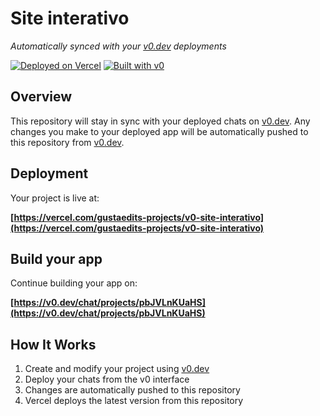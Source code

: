 # Site interativo

*Automatically synced with your [v0.dev](https://v0.dev) deployments*

[![Deployed on Vercel](https://img.shields.io/badge/Deployed%20on-Vercel-black?style=for-the-badge&logo=vercel)](https://vercel.com/gustaedits-projects/v0-site-interativo)
[![Built with v0](https://img.shields.io/badge/Built%20with-v0.dev-black?style=for-the-badge)](https://v0.dev/chat/projects/pbJVLnKUaHS)

## Overview

This repository will stay in sync with your deployed chats on [v0.dev](https://v0.dev).
Any changes you make to your deployed app will be automatically pushed to this repository from [v0.dev](https://v0.dev).

## Deployment

Your project is live at:

**[https://vercel.com/gustaedits-projects/v0-site-interativo](https://vercel.com/gustaedits-projects/v0-site-interativo)**

## Build your app

Continue building your app on:

**[https://v0.dev/chat/projects/pbJVLnKUaHS](https://v0.dev/chat/projects/pbJVLnKUaHS)**

## How It Works

1. Create and modify your project using [v0.dev](https://v0.dev)
2. Deploy your chats from the v0 interface
3. Changes are automatically pushed to this repository
4. Vercel deploys the latest version from this repository